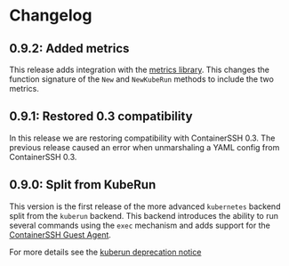 # Changelog

## 0.9.2: Added metrics

This release adds integration with the [metrics library](https://github.com/containerssh/metrics). This changes the function signature of the `New` and `NewKubeRun` methods to include the two metrics.

## 0.9.1: Restored 0.3 compatibility

In this release we are restoring compatibility with ContainerSSH 0.3. The previous release caused an error when unmarshaling a YAML config from ContainerSSH 0.3.

## 0.9.0: Split from KubeRun

This version is the first release of the more advanced `kubernetes` backend split from the `kuberun` backend. This backend introduces the ability to run several commands using the `exec` mechanism and adds support for the [ContainerSSH Guest Agent](https://github.com/containerssh/agent).

For more details see the [kuberun deprecation notice](https://containerssh.io/deprecations/kuberun)